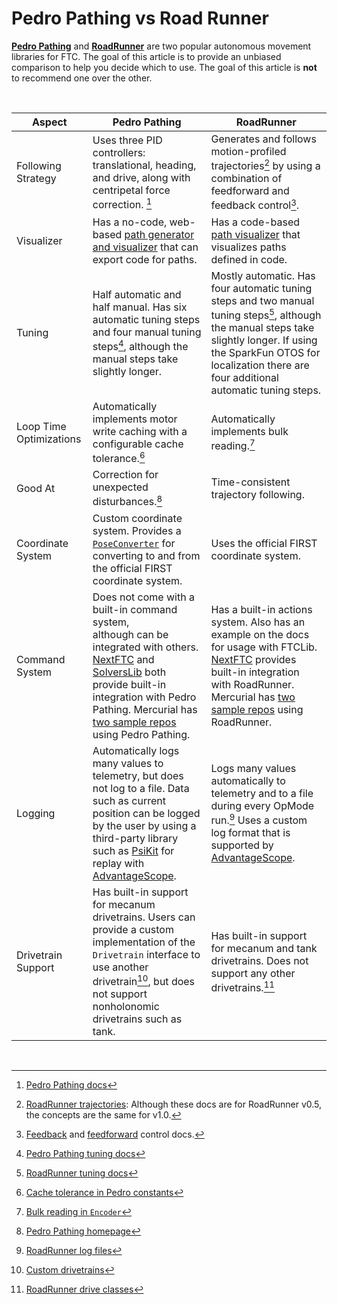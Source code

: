 # Pedro Pathing vs Road Runner

[**Pedro Pathing**](https://pedropathing.com) and
[**RoadRunner**](https://rr.brott.dev) are two popular autonomous movement
libraries for FTC. The goal of this article is to provide an unbiased
comparison to help you decide which to use. The goal of this article is
**not** to recommend one over the other.

<br/>

| Aspect                  | Pedro Pathing                                                                                                                                                                                                                                                                                                                               | RoadRunner                                                                                                                                                                                                                                                                 |
|-------------------------|---------------------------------------------------------------------------------------------------------------------------------------------------------------------------------------------------------------------------------------------------------------------------------------------------------------------------------------------|----------------------------------------------------------------------------------------------------------------------------------------------------------------------------------------------------------------------------------------------------------------------------|
| Following Strategy      | Uses three PID controllers: translational, heading, and drive, along with centripetal force correction. [^pids]                                                                                                                                                                                                                             | Generates and follows motion-profiled trajectories[^traj] by using a combination of feedforward and feedback control[^control].                                                                                                                                            |
| Visualizer              | Has a no-code, web-based [path generator and visualizer](https://visualizer.pedropathing.com) that can export code for paths.                                                                                                                                                                                                               | Has a code-based [path visualizer](https://github.com/acmerobotics/meepmeep) that visualizes paths defined in code.                                                                                                                                                        |
| Tuning                  | Half automatic and half manual. Has six automatic tuning steps and four manual tuning steps[^pedro-tuning], although the manual steps take slightly longer.                                                                                                                                                                                 | Mostly automatic. Has four automatic tuning steps and two manual tuning steps[^rr-tuning], although the manual steps take slightly longer. If using the SparkFun OTOS for localization there are four additional automatic tuning steps.                                   |
| Loop Time Optimizations | Automatically implements motor write caching with a configurable cache tolerance.[^caching]                                                                                                                                                                                                                                                 | Automatically implements bulk reading.[^bulk]                                                                                                                                                                                                                              |
| Good At                 | Correction for unexpected disturbances.[^correction]                                                                                                                                                                                                                                                                                        | Time-consistent trajectory following.                                                                                                                                                                                                                                      |
| Coordinate System       | Custom coordinate system. Provides a [`PoseConverter`](https://github.com/Pedro-Pathing/PedroPathing/blob/main/ftc/src/main/java/com/pedropathing/ftc/PoseConverter.java) for converting to and from the official FIRST coordinate system.                                                                                                  | Uses the official FIRST coordinate system.                                                                                                                                                                                                                                 |
| Command System          | Does not come with a built-in command system, <br/>although can be integrated with others. [NextFTC](https://nextftc.dev) and [SolversLib](https://docs.seattlesolvers.com) both provide built-in integration with Pedro Pathing. Mercurial has [two sample repos](https://docs.dairy.foundation/Samples/user_samples) using Pedro Pathing. | Has a built-in actions system. Also has an example on the docs for usage with FTCLib. [NextFTC](https://nextftc.dev) provides built-in integration with RoadRunner. Mercurial has [two sample repos](https://docs.dairy.foundation/Samples/user_samples) using RoadRunner. |
| Logging                 | Automatically logs many values to telemetry, but does not log to a file. Data such as current position can be logged by the user by using a third-party library such as [PsiKit](https://psilynx.github.io/PsiKit) for replay with [AdvantageScope](https://advantagescope.org).                                                            | Logs many values automatically to telemetry and to a file during every OpMode run.[^logs] Uses a custom log format that is supported by [AdvantageScope](https://advantagescope.org).                                                                                      |
| Drivetrain Support      | Has built-in support for mecanum drivetrains. Users can provide a custom implementation of the `Drivetrain` interface to use another drivetrain[^custom-drivetrain], but does not support nonholonomic drivetrains such as tank.                                                                                                            | Has built-in support for mecanum and tank drivetrains. Does not support any other drivetrains.[^rr-drivetrains]                                                                                                                                                            |

<br/>

[^pids]: [Pedro Pathing docs](https://pedropathing.com/docs/pathing)
[^traj]: [RoadRunner trajectories](https://rr.brott.dev/docs/v0-5/tour/trajectories/):
Although these docs are for RoadRunner v0.5, the concepts are the same for v1.0.
[^control]: [Feedback](https://rr.brott.dev/docs/v0-5/tour/pid-control/) and
[feedforward](https://rr.brott.dev/docs/v0-5/tour/feedforward-control/)
control docs.
[^pedro-tuning]: [Pedro Pathing tuning docs](https://pedropathing.com/docs/pathing/tuning)
[^rr-tuning]: [RoadRunner tuning docs](https://rr.brott.dev/docs/v1-0/tuning/)
[^caching]: [Cache tolerance in Pedro constants](https://github.com/Pedro-Pathing/PedroPathing/blob/main/ftc/src/main/java/com/pedropathing/ftc/drivetrains/MecanumConstants.java#L32)
[^bulk]: [Bulk reading in `Encoder`](https://github.com/acmerobotics/road-runner-ftc/blob/master/RoadRunner/src/main/java/com/acmerobotics/roadrunner/ftc/Encoders.kt#L132)
[^logs]: [RoadRunner log files](https://rr.brott.dev/docs/v1-0/log-files/)
[^custom-drivetrain]: [Custom drivetrains](https://pedropathing.com/docs/pathing/custom/drivetrain)
[^correction]: [Pedro Pathing homepage](https://pedropathing.com/)
[^rr-drivetrains]: [RoadRunner drive classes](https://rr.brott.dev/docs/v1-0/tuning/#drive-classes)